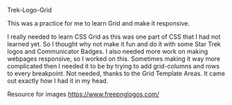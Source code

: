 Trek-Logo-Grid

This was a practice for me to learn Grid and make it responsive.

I really needed to learn CSS Grid as this was one part of CSS that I had not learned yet. So I thought why not make it fun and do it with some Star Trek logos and Communicator Badges. I also needed more work on making webpages responsive, so I worked on this. Sometimes making it way more complicated then I needed it to be by trying to add grid-columns and rows to every breakpoint. Not needed, thanks to the Grid Template Areas. It came out exactly how I had it in my head.

Resource for images https://www.freepnglogos.com/
